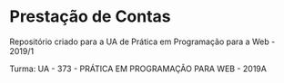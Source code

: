 # Prestação de Contas
Repositório criado para a UA de Prática em Programação para a Web - 2019/1

Turma: UA - 373 - PRÁTICA EM PROGRAMAÇÃO PARA WEB - 2019A

